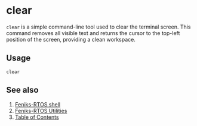 # clear

`clear` is a simple command-line tool used to clear the terminal screen. This command removes all visible text and
returns the cursor to the top-left position of the screen, providing a clean workspace.

## Usage

```console
clear
```

## See also

1. [Feniks-RTOS shell](../index.md)
2. [Feniks-RTOS Utilities](../../index.md)
3. [Table of Contents](../../../index.md)
